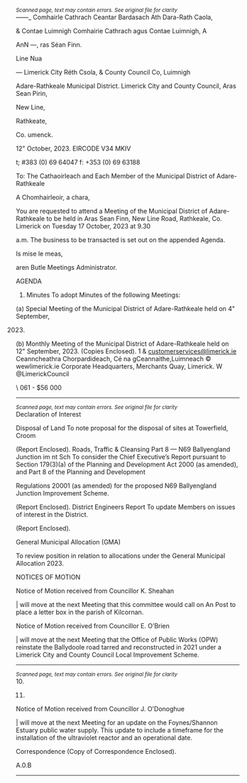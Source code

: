 *<small>Scanned page, text may contain errors. See original file for clarity</small>*  
_—_—_ Comhairle Cathrach Ceantar Bardasach Ath Dara-Rath Caola,

& Contae Luimnigh Comhairie Cathrach agus Contae Luimnigh,
A

AnN —, ras Séan Finn.

Line Nua

— Limerick City Réth Csola,
& County Council Co, Luimnigh

Adare-Rathkeale Municipal District.
Limerick City and County Council,
Aras Sean Pirin,

New Line,

Rathkeate,

Co. umenck.

12" October, 2023. EIRCODE V34 MKIV

t; #383 (0) 69 64047
f: +353 (0) 69 63188

To: The Cathaoirleach and Each Member of the Municipal District of Adare-Rathkeale

A Chomhairleoir, a chara,

You are requested to attend a Meeting of the Municipal District of Adare-Rathkeale to be held in
Aras Sean Finn, New Line Road, Rathkeale, Co. Limerick on Tuesday 17 October, 2023 at 9.30

a.m. The business to be transacted is set out on the appended Agenda.

Is mise le meas,

aren Butle
Meetings Administrator.

AGENDA

1. Minutes
To adopt Minutes of the following Meetings:

(a) Special Meeting of the Municipal District of Adare-Rathkeale held on 4" September,

2023.
(b) Monthly Meeting of the Municipal District of Adare-Rathkeale held on 12" September,
2023.
(Copies Enclosed).
1 & customerservices@limerick.ie
Ceanncheathra Chorpardideach, Cé na gCeannaithe,Luimneach © wewlimerick.ie
Corporate Headquarters, Merchants Quay, Limerick. W @LimerickCouncil

\ 061 - $56 000

---
*<small>Scanned page, text may contain errors. See original file for clarity</small>*  
Declaration of Interest

Disposal of Land
To note proposal for the disposal of sites at Towerfield, Croom

(Report Enclosed).
Roads, Traffic & Cleansing
Part 8 — N69 Ballyengland Junction im nt Sch
To consider the Chief Executive’s Report pursuant to Section 179(3)(a) of the Planning and
Development Act 2000 (as amended), and Part 8 of the Planning and Development

Regulations 20001 (as amended) for the proposed N69 Ballyengland Junction Improvement
Scheme.

(Report Enclosed).
District Engineers Report
To update Members on issues of interest in the District.

(Report Enclosed).

General Municipal Allocation (GMA)

To review position in relation to allocations under the General Municipal Allocation 2023.

NOTICES OF MOTION

Notice of Motion received from Councillor K. Sheahan

| will move at the next Meeting that this committee would call on An Post to place a letter
box in the parish of Kilcornan.

Notice of Motion received from Councillor E. O’Brien

| will move at the next Meeting that the Office of Public Works (OPW) reinstate the
Ballydoole road tarred and reconstructed in 2021 under a Limerick City and County
Council Local Improvement Scheme.

---
*<small>Scanned page, text may contain errors. See original file for clarity</small>*  
10.

11.

Notice of Motion received from Councillor J. O'Donoghue

| will move at the next Meeting for an update on the Foynes/Shannon Estuary public water
supply. This update to include a timeframe for the installation of the ultraviolet reactor
and an operational date.

Correspondence
(Copy of Correspondence Enclosed).

A.0.B

---
